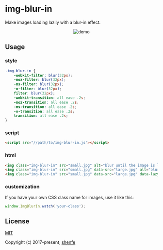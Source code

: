 # img-blur-in

Make images loading lazily with a blur-in effect.

<p align="center"><img src="https://raw.githubusercontent.com/shenfe/img-blur-in/master/readme_assets/demo.png" alt="demo"></p>

## Usage

### style

```css
.img-blur-in {
    -webkit-filter: blur(32px);
    -moz-filter: blur(32px);
    -ms-filter: blur(32px);
    -o-filter: blur(32px);
    filter: blur(32px);
    -webkit-transition: all ease .2s;
    -moz-transition: all ease .2s;
    -ms-transition: all ease .2s;
    -o-transition: all ease .2s;
    transition: all ease .2s;
}
```

### script

```html
<script src="//path/to/img-blur-in.js"></script>
```

### html

```html
<img class="img-blur-in" src="small.jpg" alt="blur until the image is loaded">
<img class="img-blur-in" src="small.jpg" data-src="large.jpg" alt="blur until the large image is loaded">
<img class="img-blur-in" src="small.jpg" data-src="large.jpg" data-lazy="true" alt="blur until the image is into the viewport and the large image is loaded">
```

### customization

If you have your own CSS class name for images, use it like this:

```js
window.ImgBlurIn.watch('your-class');
```

## License

[MIT](http://opensource.org/licenses/MIT)

Copyright (c) 2017-present, [shenfe](https://github.com/shenfe)
